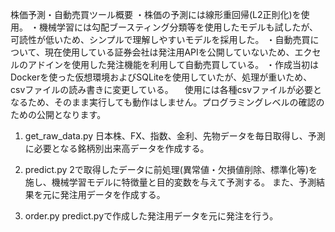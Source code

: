 株価予測・自動売買ツール概要
・株価の予測には線形重回帰(L2正則化)を使用。
・機械学習には勾配ブースティング分類等を使用したモデルも試したが、可読性が低いため、シンプルで理解しやすいモデルを採用した。
・自動売買について、現在使用している証券会社は発注用APIを公開していないため、エクセルのアドインを使用した発注機能を利用して自動売買している。
・作成当初はDockerを使った仮想環境およびSQLiteを使用していたが、処理が重いため、csvファイルの読み書きに変更している。
　使用には各種csvファイルが必要となるため、そのまま実行しても動作はしません。プログラミングレベルの確認のための公開となります。

1. get_raw_data.py 
日本株、FX、指数、金利、先物データを毎日取得し、予測に必要となる銘柄別出来高データを作成する。

2. predict.py 
2で取得したデータに前処理(異常値・欠損値削除、標準化等)を施し、機械学習モデルに特徴量と目的変数を与えて予測する。
また、予測結果を元に発注用データを作成する。

3. order.py 
predict.pyで作成した発注用データを元に発注を行う。
